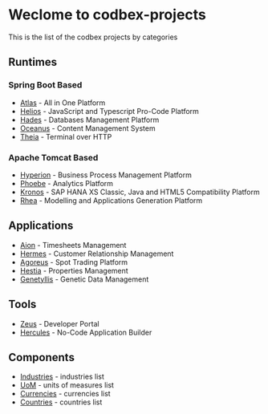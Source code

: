 # Weclome to codbex-projects

This is the list of the codbex projects by categories

## Runtimes

### Spring Boot Based

- [Atlas](https://github.com/codbex/codbex-atlas) - All in One Platform
- [Helios](https://github.com/codbex/codbex-helios) - JavaScript and Typescript Pro-Code Platform
- [Hades](https://github.com/codbex/codbex-hades) - Databases Management Platform
- [Oceanus](https://github.com/codbex/codbex-oceanus) - Content Management System
- [Theia](https://github.com/codbex/codbex-theia) - Terminal over HTTP

### Apache Tomcat Based

- [Hyperion](https://github.com/codbex/codbex-hyperion) - Business Process Management Platform
- [Phoebe](https://github.com/codbex/codbex-phoebe) - Analytics Platform
- [Kronos](https://github.com/codbex/codbex-kronos) - SAP HANA XS Classic, Java and HTML5 Compatibility Platform
- [Rhea](https://github.com/codbex/codbex-rhea) - Modelling and Applications Generation Platform

## Applications

- [Aion](https://github.com/codbex/codbex-aion) - Timesheets Management
- [Hermes](https://github.com/codbex/codbex-hermes) - Customer Relationship Management
- [Agoreus](https://github.com/codbex/codbex-agoreus) - Spot Trading Platform
- [Hestia](https://github.com/codbex/codbex-hestia) - Properties Management
- [Genetyllis](https://github.com/codbex/codbex-genetyllis) - Genetic Data Management

## Tools

- [Zeus](https://github.com/codbex/codbex-zeus) - Developer Portal
- [Hercules](https://github.com/codbex/codbex-hercules) - No-Code Application Builder

## Components

- [Industries](https://github.com/codbex/codbex-industries) - industries list
- [UoM](https://github.com/codbex/codbex-uoms) - units of measures list
- [Currencies](https://github.com/codbex/codbex-currencies) - currencies list
- [Countries](https://github.com/codbex/codbex-countries) - countries list
